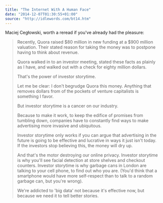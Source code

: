 ```yaml
---
title: "The Internet With A Human Face"
date: "2014-12-07T01:30:55+01:00"
source: "http://idlewords.com/bt14.htm"
---
```


Maciej Cegłowski, worth a reread if you've already had the pleasure:

> Recently, Quora raised $80 million in new funding at a $900 million valuation. Their stated reason for taking the money was to postpone having to think about revenue.
>
> Quora walked in to an investor meeting, stated these facts as plainly as I have, and walked out with a check for eighty million dollars.
>
> That's the power of investor storytime.
>
> Let me be clear: I don't begrudge Quora this money. Anything that removes dollars from of the pockets of venture capitalists is something I favor.
>
> But investor storytime is a cancer on our industry.
>
> Because to make it work, to keep the edifice of promises from tumbling down, companies have to constantly find ways to make advertising more invasive and ubiquitous.
>
> Investor storytime only works if you can argue that advertising in the future is going to be effective and lucrative in ways it just isn't today. If the investors stop believing this, the money will dry up.
>
> And that's the motor destroying our online privacy. Investor storytime is why you'll see facial detection at store shelves and checkout counters. Investor storytime is why garbage cans in London are talking to your cell phone, to find out who you are. (You'd think that a smartphone would have more self-respect than to talk to a random garbage can, but you're wrong).
>
> We're addicted to 'big data' not because it's effective now, but because we need it to tell better stories.
